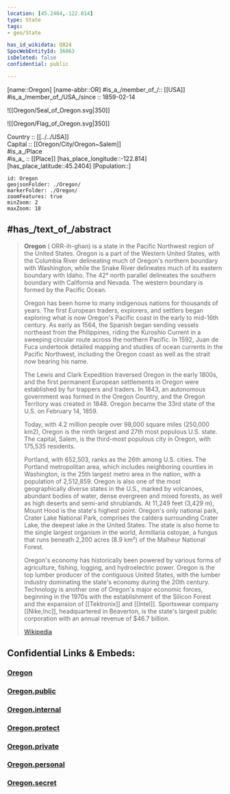 ```yaml
---
location: [45.2404,-122.814] 
type: State
tags:
- geo/State

has_id_wikidata: Q824 
SpocWebEntityId: 36063
isDeleted: false
confidential: public

---
```

[name::Oregon] 
[name-abbr::OR] 
#is_a_/member_of_/:: [[USA]]
#is_a_/member_of_/USA_/since :: 1859-02-14  


![[Oregon/Seal_of_Oregon.svg|350]] 


![[Oregon/Flag_of_Oregon.svg|350]] 


Country :: [[../../USA]]  
Capital :: [[Oregon/City/Oregon~Salem]]  
#is_a_/Place  
#is_a_ :: [[Place]] 
[has_place_longitude::-122.814] 
[has_place_latitude::45.2404] 
[Population::] 



```leaflet
id: Oregon
geojsonFolder: ./Oregon/
markerFolder: ./Oregon/
zoomFeatures: true 
minZoom: 2 
maxZoom: 18
```


## #has_/text_of_/abstract 


> **Oregon** (  ORR-ih-ghən) is a state in the Pacific Northwest region of the United States. 
> Oregon is a part of the Western United States, with the 
> Columbia River delineating much of Oregon's northern boundary with Washington, 
> while the Snake River delineates much of its eastern boundary with Idaho. 
> The 42° north parallel delineates the southern boundary with California and Nevada. 
> The western boundary is formed by the Pacific Ocean.
>
> Oregon has been home to many indigenous nations for thousands of years. 
> The first European traders, explorers, and settlers 
> began exploring what is now Oregon's Pacific coast in the early to mid-16th century. 
> As early as 1564, the Spanish began sending vessels northeast from the Philippines, 
> riding the Kuroshio Current in a sweeping circular route across the northern Pacific. 
> In 1592, Juan de Fuca undertook detailed mapping and 
> studies of ocean currents in the Pacific Northwest, including the Oregon coast 
> as well as the strait now bearing his name. 
> 
> The Lewis and Clark Expedition traversed Oregon in the early 1800s, 
> and the first permanent European settlements in Oregon were established by fur trappers and traders. 
> In 1843, an autonomous government was formed in the Oregon Country, 
> and the Oregon Territory was created in 1848. 
> Oregon became the 33rd state of the U.S. on February 14, 1859.
>
> Today, with 4.2 million people over 98,000 square miles (250,000 km2), 
> Oregon is the ninth largest and 27th most populous U.S. state. 
> The capital, Salem, is the third-most populous city in Oregon, with 175,535 residents. 
> 
> Portland, with 652,503, ranks as the 26th among U.S. cities. 
> The Portland metropolitan area, which includes neighboring counties in Washington, 
> is the 25th largest metro area in the nation, with a population of 2,512,859. 
> Oregon is also one of the most geographically diverse states in the U.S., 
> marked by volcanoes, abundant bodies of water, dense evergreen and mixed forests, 
> as well as high deserts and semi-arid shrublands. 
> At 11,249 feet (3,429 m), Mount Hood is the state's highest point. 
> Oregon's only national park, Crater Lake National Park, 
> comprises the caldera surrounding Crater Lake, the deepest lake in the United States. 
> The state is also home to the single largest organism in the world, Armillaria ostoyae, 
> a fungus that runs beneath 2,200 acres (8.9 km²) of the Malheur National Forest.
>
> Oregon's economy has historically been powered by various forms of agriculture, 
> fishing, logging, and hydroelectric power. 
> Oregon is the top lumber producer of the contiguous United States, 
> with the lumber industry dominating the state's economy during the 20th century. 
> Technology is another one of Oregon's major economic forces, 
> beginning in the 1970s with the establishment of the Silicon Forest 
> and the expansion of [[Tektronix]] and [[Intel]]. 
> Sportswear company [[Nike,Inc]], headquartered in Beaverton, 
> is the state's largest public corporation with an annual revenue of $46.7 billion.
>
> [Wikipedia](https://en.wikipedia.org/wiki/Oregon)


## Confidential Links & Embeds: 

### [Oregon](/_Standards/Earth/Continent/America~North/USA/USA~Pacific/Oregon.md) 

### [Oregon.public](/_public/Earth/Continent/America~North/USA/USA~Pacific/Oregon.public.md) 

### [Oregon.internal](/_internal/Earth/Continent/America~North/USA/USA~Pacific/Oregon.internal.md) 

### [Oregon.protect](/_protect/Earth/Continent/America~North/USA/USA~Pacific/Oregon.protect.md) 

### [Oregon.private](/_private/Earth/Continent/America~North/USA/USA~Pacific/Oregon.private.md) 

### [Oregon.personal](/_personal/Earth/Continent/America~North/USA/USA~Pacific/Oregon.personal.md) 

### [Oregon.secret](/_secret/Earth/Continent/America~North/USA/USA~Pacific/Oregon.secret.md)

